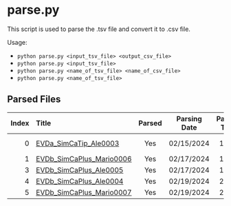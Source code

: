 # parse.py

This script is used to parse the .tsv file and convert it to .csv file.

Usage: 
- `python parse.py <input_tsv_file> <output_csv_file>`
- `python parse.py <input_tsv_file>`
- `python parse.py <name_of_tsv_file> <name_of_csv_file>`
- `python parse.py <name_of_tsv_file>`

## Parsed Files
| Index | Title                                                         | Parsed | Parsing Date | Parsing Time | Notes            |
| ----: | :------------------------------------------------------------ | :----: | :----------: | :----------: | :--------------- |
| 0     | [EVDa_SimCaTip_Ale0003](csv/EVDa_SimCaTip_Ale0003.csv)        | Yes    | 02/15/2024   | 13:08        | Don't use        |
| 1     | [EVDb_SimCaPlus_Mario0006](csv/EVDb_SimCaPlus_Mario0006.csv)  | Yes    | 02/17/2024   | 11:23        |                  |
| 3     | [EVDb_SimCaPlus_Ale0005](csv/EVDb_SimCaPlus_Ale0005.csv)      | Yes    | 02/17/2024   | 11:23        |                  |
| 4     | [EVDb_SimCaPlus_Ale0004](csv/EVDb_SimCaPlus_Ale0004.csv)      | Yes    | 02/19/2024   | 21:45        |                  |
| 5     | [EVDb_SimCaPlus_Mario0007](csv/EVDb_SimCaPlus_Mario0007.csv)  | Yes    | 02/19/2024   | 21:45        |                  |
